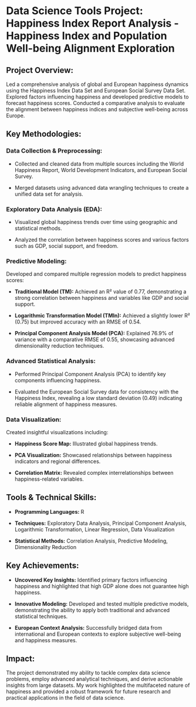 # Data Science Tools Project: Happiness Index Report Analysis - Happiness Index and Population Well-being Alignment Exploration
## Project Overview: 
Led a comprehensive analysis of global and European happiness dynamics using the Happiness Index Data Set and European Social Survey Data Set. Explored factors influencing happiness and developed predictive models to forecast happiness scores. Conducted a comparative analysis to evaluate the alignment between happiness indices and subjective well-being across Europe.

## Key Methodologies: 
### Data Collection & Preprocessing: 
- Collected and cleaned data from multiple sources including the World Happiness Report, World Development Indicators, and European Social Survey.

- Merged datasets using advanced data wrangling techniques to create a unified data set for analysis.

### Exploratory Data Analysis (EDA): 
- Visualized global happiness trends over time using geographic and statistical methods.

- Analyzed the correlation between happiness scores and various factors such as GDP, social support, and freedom.

### Predictive Modeling: 
Developed and compared multiple regression models to predict happiness scores:

- **Traditional Model (TM):** Achieved an R² value of 0.77, demonstrating a strong correlation between happiness and variables like GDP and social support.

- **Logarithmic Transformation Model (TMln):** Achieved a slightly lower R² (0.75) but improved accuracy with an RMSE of 0.54.

- **Principal Component Analysis Model (PCA):** Explained 76.9% of variance with a comparative RMSE of 0.55, showcasing advanced dimensionality reduction techniques.

### Advanced Statistical Analysis:
- Performed Principal Component Analysis (PCA) to identify key components influencing happiness.

- Evaluated the European Social Survey data for consistency with the Happiness Index, revealing a low standard deviation (0.49) indicating reliable alignment of happiness measures.

### Data Visualization:
Created insightful visualizations including:

- **Happiness Score Map:** Illustrated global happiness trends.

- **PCA Visualization:** Showcased relationships between happiness indicators and regional differences.

- **Correlation Matrix:** Revealed complex interrelationships between happiness-related variables.

## Tools & Technical Skills:
- **Programming Languages:** R

- **Techniques:** Exploratory Data Analysis, Principal Component Analysis, Logarithmic Transformation, Linear Regression, Data Visualization

- **Statistical Methods:** Correlation Analysis, Predictive Modeling, Dimensionality Reduction

## Key Achievements: 
- **Uncovered Key Insights:** Identified primary factors influencing happiness and highlighted that high GDP alone does not guarantee high happiness.

- **Innovative Modeling:** Developed and tested multiple predictive models, demonstrating the ability to apply both traditional and advanced statistical techniques.

- **European Context Analysis:** Successfully bridged data from international and European contexts to explore subjective well-being and happiness measures.

## Impact: 
The project demonstrated my ability to tackle complex data science problems, employ advanced analytical techniques, and derive actionable insights from large datasets. My work highlighted the multifaceted nature of happiness and provided a robust framework for future research and practical applications in the field of data science.
